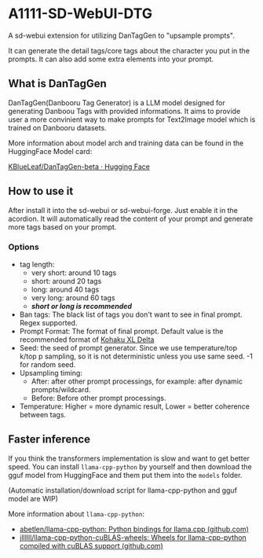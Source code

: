 # A1111-SD-WebUI-DTG

A sd-webui extension for utilizing DanTagGen to "upsample prompts".

It can generate the detail tags/core tags about the character you put in the prompts. It can also add some extra elements into your prompt.


## What is DanTagGen

DanTagGen(Danbooru Tag Generator) is a LLM model designed for generating Danboou Tags with provided informations.
It aims to provide user a more convinient way to make prompts for Text2Image model which is trained on Danbooru datasets.

More information about model arch and training data can be found in the HuggingFace Model card:

[KBlueLeaf/DanTagGen-beta · Hugging Face](https://huggingface.co/KBlueLeaf/DanTagGen-beta)


## How to use it

After install it into the sd-webui or sd-webui-forge. Just enable it in the acordion. It will automatically read the content of your prompt and generate more tags based on your prompt.

### Options

* tag length:
  * very short: around 10 tags
  * short: around 20 tags
  * long: around 40 tags
  * very long: around 60 tags
  * ***short or long is recommended***
* Ban tags: The black list of tags you don't want to see in final prompt. Regex supported.
* Prompt Format: The format of final prompt. Default value is the recommended format of [Kohaku XL Delta](https://civitai.com/models/332076/kohaku-xl-delta)
* Seed: the seed of prompt generator. Since we use temperature/top k/top p sampling, so it is not deterministic unless you use same seed. -1 for random seed.
* Upsampling timing:
  * After: after other prompt processings, for example: after dynamic prompts/wildcard.
  * Before: Before other prompt processings.
* Temperature: Higher = more dynamic result, Lower = better coherence between tags.


## Faster inference

If you think the transformers implementation is slow and want to get better speed. You can install `llama-cpp-python` by yourself and then download the gguf model from HuggingFace and them put them into the `models` folder.

(Automatic installation/download script for llama-cpp-python and gguf model are WIP)

More information about `llama-cpp-python`:

* [abetlen/llama-cpp-python: Python bindings for llama.cpp (github.com)](https://github.com/abetlen/llama-cpp-python)
* [jllllll/llama-cpp-python-cuBLAS-wheels: Wheels for llama-cpp-python compiled with cuBLAS support (github.com)](https://github.com/jllllll/llama-cpp-python-cuBLAS-wheels)
